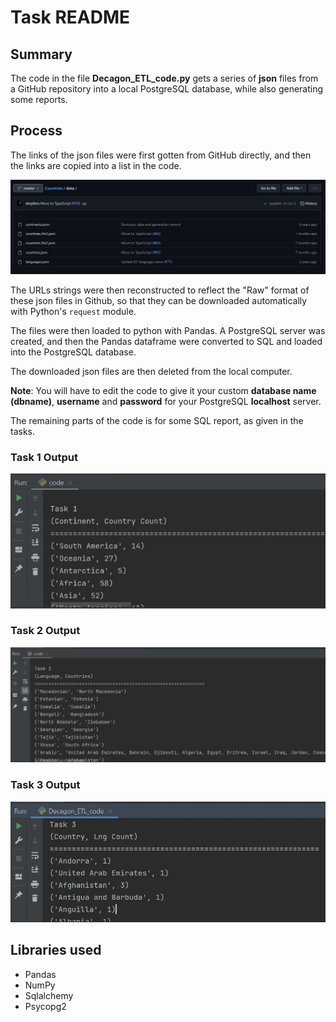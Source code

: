 # Task README

## Summary
The code in the file **Decagon_ETL_code.py** gets a series of **json** files from a GitHub repository into a local PostgreSQL database, while also generating some reports.

## Process
The links of the json files were first gotten from GitHub directly, and then the links are copied into a list in the code.

![Repository](img/Repository.jpg?raw=true "Title")

The URLs strings were then reconstructed to reflect the "Raw" format of these json files in Github, so that they can be downloaded automatically with Python's `request` module.

The files were then loaded to python with Pandas. A PostgreSQL server was created, and then the Pandas dataframe were converted to SQL and loaded into the PostgreSQL database.

The downloaded json files are then deleted from the local computer.

**Note**: You will have to edit the code to give it your custom **database name (dbname)**, **username** and **password** for your PostgreSQL **localhost** server.

The remaining parts of the code is for some SQL report, as given in the tasks.

### Task 1 Output
![Task 1 Ouput](img/task1.jpeg?raw=true "Title")

### Task 2 Output
![Task 2 Ouput](img/task2.jpeg?raw=true "Title")

### Task 3 Output
![Task 3 Ouput](img/task3.jpg?raw=true "Title")

## Libraries used

- Pandas
- NumPy
- Sqlalchemy
- Psycopg2